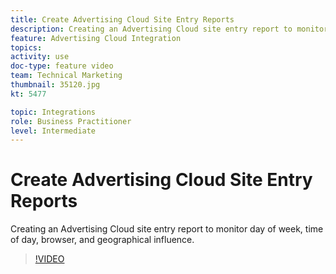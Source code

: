 ```yaml
---
title: Create Advertising Cloud Site Entry Reports
description: Creating an Advertising Cloud site entry report to monitor day of week, time of day, browser, and geographical influence.
feature: Advertising Cloud Integration
topics: 
activity: use
doc-type: feature video
team: Technical Marketing
thumbnail: 35120.jpg
kt: 5477

topic: Integrations
role: Business Practitioner
level: Intermediate
---
```


# Create Advertising Cloud Site Entry Reports

Creating an Advertising Cloud site entry report to monitor day of week, time of day, browser, and geographical influence. 

>[!VIDEO](https://video.tv.adobe.com/v/35120/?quality=12&learn=on)
